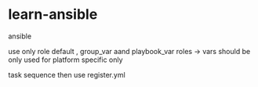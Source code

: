 # learn-ansible
ansible

use only role default , group_var aand playbook_var
roles -> vars should be only used for platform specific only

task sequence then use register.yml
